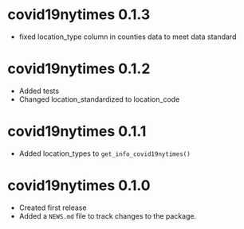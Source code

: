 # covid19nytimes 0.1.3
* fixed location_type column in counties data to meet data standard

# covid19nytimes 0.1.2
* Added tests
* Changed location_standardized to location_code

# covid19nytimes 0.1.1
* Added location_types to `get_info_covid19nytimes()`  

# covid19nytimes 0.1.0

* Created first release
* Added a `NEWS.md` file to track changes to the package.
